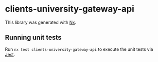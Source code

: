 # clients-university-gateway-api

This library was generated with [Nx](https://nx.dev).

## Running unit tests

Run `nx test clients-university-gateway-api` to execute the unit tests via [Jest](https://jestjs.io).
